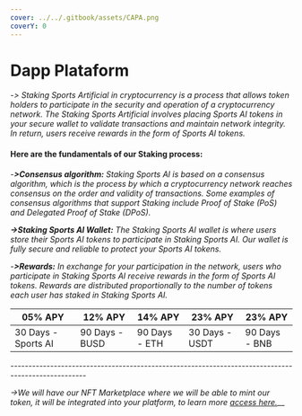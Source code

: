 ```yaml
---
cover: ../../.gitbook/assets/CAPA.png
coverY: 0
---
```


# Dapp Plataform

\-_> Staking Sports Artificial in cryptocurrency is a process that allows token holders to participate in the security and operation of a cryptocurrency network. The Staking Sports Artificial involves placing Sports AI tokens in your secure wallet to validate transactions and maintain network integrity. In return, users receive rewards in the form of Sports AI tokens._

#### Here are the fundamentals of our Staking process:

_-**>Consensus algorithm:** Staking Sports AI is based on a consensus algorithm, which is the process by which a cryptocurrency network reaches consensus on the order and validity of transactions. Some examples of consensus algorithms that support Staking include Proof of Stake (PoS) and Delegated Proof of Stake (DPoS)._

_**->Staking Sports AI Wallet:** The Staking Sports AI wallet is where users store their Sports AI tokens to participate in Staking Sports AI. Our wallet is fully secure and reliable to protect your Sports AI tokens._

_-**>Rewards:** In exchange for your participation in the network, users who participate in Staking Sports AI receive rewards in the form of Sports AI tokens. Rewards are distributed proportionally to the number of tokens each user has staked in Staking Sports AI._

| 05% APY             | 12% APY        | 14% APY       | 23% APY        | 23% APY       |
| ------------------- | -------------- | ------------- | -------------- | ------------- |
| 30 Days - Sports AI | 90 Days - BUSD | 90 Days - ETH | 30 Days - USDT | 90 Days - BNB |

_---------------------------------------------------------------------------------------------------_

_->We will have our NFT Marketplace where we will be able to mint our token, it will be integrated into your platform, to learn more_ [_access here._](../../group-1/page-2.md)__

